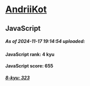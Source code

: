 # [AndriiKot](https://www.codewars.com/users/AndriiKot) 
## JavaScript

##### As of 2024-11-17 19:14:54 uploaded:

#### JavaScript rank: 4 kyu

#### JavaScript score: 655

##### [8-kyu: 323](https://github.com/AndriiKot/JavaScript__CodeWars/tree/main/kyu-8)


